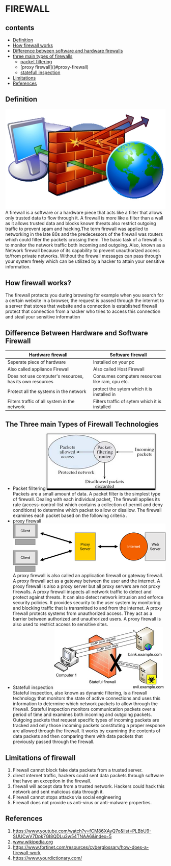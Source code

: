 # FIREWALL
## contents
* [Definition](#Definition)
* [How firewall works](#how-firewall-works)
* [Difference between software and hardware firewalls](#difference-between-hardware-and-software)
* [three main types of firewalls](#the-three-main-types-of-firewall-technologies)
   * [packet filtering](#packet-filtering)
   * [proxy firewall]((#proxy-firewall)
   * [statefull inspection](statefull-inspection)
* [Limitations](#limitations-of-firewall)
* [References](#references)
## Definition
![firewall](./pictures/intro.png)
A firewall is a software or a hardware piece that acts like a filter that allows only trusted data to flow through it. A firewall is more like a filter than a wall as it allows trusted data and blocks known threats also restrict outgoing traffic to prevent spam and hacking.The term firewall was applied to networking in the late 80s and the predecessors of the firewall was routers which could filter the packets crossing them.
The basic task of a firewall is to monitor the network traffic both incoming and outgoing. Also, known as a Network firewall because of its capability to prevent unauthorized access to/from private networks. 
Without the firewall messages can pass through your system freely which can be utilized by a hacker to attain your sensitive information.
## How firewall works?
The firewall protects you during browsing for example when you search for a certain website in a browser, the request is passed through the internet to a server that stores that website and a connection is established firewall protect that connection from a hacker who tries to access this connection and steal your sensitive information
## Difference Between Hardware and Software Firewall
Hardware firewall | Software firewall
------------ | -------------
Seperate piece of hardware | Installed on your pc
Also called appliance Firewall | Also called Host Firewall
Does not use computer's resources, has its own resources | Consumes computers resources like ram, cpu etc.
Protect all the systems in the network |protect the sytem which it is installed in 
Filters traffic of all system in the network|Filters traffic of sytem which it is installed
## The Three main Types of Firewall Technologies
* Packet filltering 
![packetfiltering](./pictures/packetfiltering.png)
Packets are a small amount of data. A packet filter is the simplest type of firewall. Dealing with each individual packet, The firewall applies its rule (access-control-list which contains a collection of permit and deny conditions) to determine which packet to allow or disallow. The firewall examines each packet based on the following criteria . 
* proxy firewall
![Proxy-server](./pictures/Proxy-Server.png)
A proxy firewall is also called an application firewall or gateway firewall.  A proxy firewall act as a gateway between the user and the internet. A proxy firewall is also a proxy server but all proxy servers are not proxy firewalls. A proxy firewall inspects all network traffic to detect and protect against threats. It can also detect network intrusion and enforce security policies. It provides security to the user system by monitoring and blocking traffic that is transmitted to and from the internet. A proxy firewall protects systems from unauthorized access. They act as a barrier between authorized and unauthorized users. A proxy firewall is also used to restrict access to sensitive sites.
* Statefull inspection
![statefull](./pictures/statefull.jpg)
Stateful inspection, also known as dynamic filtering, is a firewall technology that monitors the state of active connections and uses this information to determine which network packets to allow through the firewall. Stateful inspection monitors communication packets over a period of time and examines both incoming and outgoing packets. Outgoing packets that request specific types of incoming packets are tracked and only those incoming packets constituting a proper response are allowed through the firewall. It works by examining the contents of data packets and then comparing them with data packets that previously passed through the firewall.
## Limitations of firewall

1. Firewall cannot block fake data packets from a trusted server.
1. direct internet traffic, hackers could sent data packets through software that have an exception in the firewall.
1. firewall will accept data from a trusted network. Hackers could hack this network and sent malicious data through it.
1. Firewall cannot stops attacks via social engineering
1. Firewall does not provide us anti-virus or anti-malware properties.
## References
1. https://www.youtube.com/watch?v=fCM86XAyQ7o&list=PLBbU9-SUUCwV7Dpk7GI8QDLu3w54TNAA6&index=5
2. www.wikipedia.org
3. https://www.fortinet.com/resources/cyberglossary/how-does-a-firewall-work
4. https://www.yourdictionary.com/
